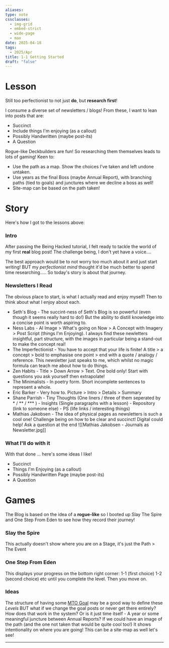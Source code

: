 ```yaml
---
aliases: 
type: note
cssclasses:
  - img-grid
  - embed-strict
  - wide-page
  - max
date: 2025-04-18
tags:
  - 2025/Apr
title: 1-1 Getting Started
draft: "false"
---
```

# Lesson
Still too perfectionist to not just **do**, but **research first**! 

I consume a diverse set of newsletters / blogs!  From these, I want to lean into posts that are:
- Succinct 
- Include things I'm enjoying (as a callout)
- Possibly Handwritten (maybe post-its)
- A Question

Rogue-like Deckbuilders are fun!  So researching them themselves leads to lots of gaming!  Keen to:
- Use the path as a map.  Show the choices I've taken and left undone untaken.
- Use years as the final Boss (maybe Annual Report), with branching paths (tied to goals) and junctures where we decline a boss as well!
- Site-map can be based on the path taken!

# Story
Here's how I got to the lessons above:
### Intro
After passing the Being Hacked tutorial, I felt ready to tackle the world of my first **real** blog post!  The challenge being, I don't yet have a voice....

The best approach would be to not worry too much about it and just start writing!  BUT my *perfectionist mind* thought it'd be much better to spend time researching.....  So today's story is about that journey.
### Newsletters I Read
The obvious place to start, is what I actually read and enjoy myself!  Then to think about what I enjoy about each.

- Seth's Blog - The succint-ness of Seth's Blog is so powerful (even though it seems really hard to do!)  But the ability to distill knowledge into a concise point is worth aspiring to.
- Ness Labs - AI Image > What's going on Now > A Concept with Imagery > Post Script (things I'm Enjoying).  I always find these newletters insightful, part structure, with the images in particular being a stand-out to make the concept real!
- The Imperfectionist - You have to accept that your life is finite!  A title > a concept > bold to emphasise one point > end with a quote / analogy / reference.  This newsletter just speaks to me, which whilst no magic formula can teach me about how to do things. 
- Zen Habits - Title > Down Arrow > Text.  One bold only!  Start with questions you ask yourself then extrapolate!
- The Minimalists - In poetry form.  Short incomplete sentences to represent a whole.
- Eric Barker - Very how to.  Picture > Intro > Details > Summary
- Shane Parrish - Tiny Thoughts (One liners / three of them seperated by * / ** / *** ) - Insights (Single paragraphs with a lesson) - Repository (link to someone else) - PS (life links / interesting things)
- Mathias Jakobsen - The idea of physical pages as newsletters is such a cool one! Challenge being on how to be clear and succinct!  Digital could help!  Ask a question at the end
![[Mathias Jakobsen - Journals as Newsletter.jpg]]

### What I'll do with it

With that done ... here's some ideas I like!
- Succinct 
- Things I'm Enjoying (as a callout)
- Possibly Handwritten Page (maybe post-its)
- A Question

# Games
The Blog is based on the idea of a **rogue-like** so I booted up Slay The Spire and One Step From Eden to see how they record their journey!
### Slay the Spire
This actually doesn't show where you are on a Stage, it's just the Path > The Event
### One Step From Eden
This displays your progress on the bottom right corner:
1-1 (first choice) 1-2 (second choice) etc until you complete the level.  Then you move on.
### Ideas
The structure of having some [MTO Goal](https://aaron.com/2013/08/13/the-best-goal-achievement-strategy/) may be a good way to define these *Levels* BUT what if we change the goal posts or never get there entirely?  How does that work in the system?  Or is it just time itself - A year or some meaningful juncture between Annual Reports? 
If we could have an image of the path (and the one not taken that would be quite cool too!)  It shows intentionality on where you are going!
This can be a site-map as well let's see!

---
